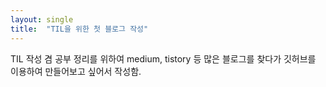 ```yaml
---
layout: single
title:  "TIL을 위한 첫 블로그 작성"
---
```


TIL 작성 겸 공부 정리를 위하여 medium, tistory 등 많은 블로그를 찾다가 깃허브를 이용하여 만들어보고 싶어서 작성함. 
